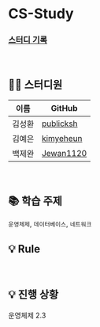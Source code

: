 # CS-Study

### [스터디 기록](https://band-gallon-9de.notion.site/SSAFY-CS-1827be92ddd780ea8d81df63a1263044?pvs=4)

<br/>

## 👨‍💻 스터디원
| 이름   | GitHub |
|--------|--------|
| 김성환 | [publicksh][1] |
| 김예은 | [kimyeheun][2] |
| 백제완 | [Jewan1120][3] |

[1]: https://github.com/publicksh
[2]: https://github.com/kimyeheun
[3]: https://github.com/Jewan1120

<br/>

## 📚 학습 주제
`운영체제`, `데이터베이스`, `네트워크`
<br/>

## 💡 Rule

<br/>

## 💡 진행 상황
운영체제 2.3

